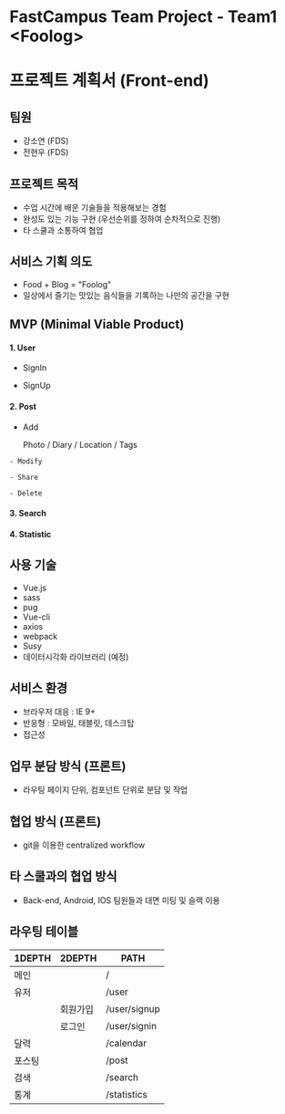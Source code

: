 # FastCampus Team Project - Team1 \<Foolog\>
# 프로젝트 계획서 (Front-end)

## 팀원
- 강소연 (FDS)
- 전현우 (FDS)

## 프로젝트 목적
- 수업 시간에 배운 기술들을 적용해보는 경험
- 완성도 있는 기능 구현 (우선순위를 정하여 순차적으로 진행)
- 타 스쿨과 소통하여 협업

## 서비스 기획 의도
- Food + Blog = "Foolog"
- 일상에서 즐기는 맛있는 음식들을 기록하는 나만의 공간을 구현

## MVP (Minimal Viable Product)

#### 1. User
  
  - SignIn

  - SignUp

#### 2. Post

   - Add

      Photo / Diary / Location / Tags

    - Modify

    - Share

    - Delete

#### 3. Search

#### 4. Statistic

## 사용 기술
- Vue.js
- sass
- pug
- Vue-cli
- axios
- webpack
- Susy
- 데이터시각화 라이브러리 (예정)

## 서비스 환경
- 브라우저 대응 : IE 9+
- 반응형 : 모바일, 태블릿, 데스크탑
- 접근성

## 업무 분담 방식 (프론트)
- 라우팅 페이지 단위, 컴포넌트 단위로 분담 및 작업

## 협업 방식 (프론트)
- git을 이용한 centralized workflow

## 타 스쿨과의 협업 방식
- Back-end, Android, IOS 팀원들과 대면 미팅 및 슬랙 이용

## 라우팅 테이블
| 1DEPTH    	| 2DEPTH        | PATH                   	|
|------------	|-------------	|------------------------	|
| 메인        |              	| /                       	|
| 유저      	|              	| /user                	|
|          	 | 회원가입       	| /user/signup        	|
|          	 | 로그인         	| /user/signin         	|
| 달력      	|              	| /calendar                	|
| 포스팅       |              	| /post                   	|
| 검색 	      |              	| /search                 	|
| 통계       	|              	| /statistics             	|
